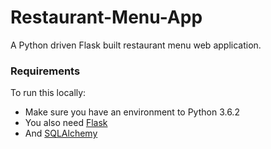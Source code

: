 # Restaurant-Menu-App

A Python driven Flask built restaurant menu web application.

### Requirements

To run this locally:

* Make sure you have an environment to Python 3.6.2
* You also need [Flask](http://flask.pocoo.org/)
* And [SQLAlchemy](https://www.sqlalchemy.org/)